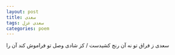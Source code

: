 ```yaml
---
layout: post
title: سعدی
tags: سعدی غزل
categories: poem
---
```


سعدی ز فراق تو نه آن رنج کشیدست / کز شادی وصل تو فراموش کند آن را

